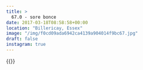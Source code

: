 ```yaml
---
title: >
  67.0 - sore bonce
date: 2017-03-18T08:58:58+00:00
location: "Billericay, Essex"
image: "/img/f0cd09ada6942ca4139a904014f9bc67.jpg"
draft: false
instagram: true
---
```


{{<photo src="/img/f0cd09ada6942ca4139a904014f9bc67.jpg">}}
